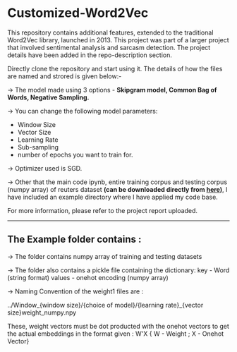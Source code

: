 # Customized-Word2Vec
This repository contains additional features, extended to the traditional Word2Vec library, launched in 2013.
This project was part of a larger project that involved sentimental analysis and sarcasm detection. The project details have been added in the repo-description section. 

Directly clone the repository and start using it. The details of how the files are named and strored is given below:-

-> The model made using 3 options - **Skipgram model, Common Bag of Words, Negative Sampling.**

-> You can change the following model parameters:
* Window Size
* Vector Size
* Learning Rate
* Sub-sampling
* number of epochs you want to train for.

-> Optimizer used is SGD.

-> Other that the main code ipynb, entire training corpus and testing corpus (numpy array) of reuters dataset <b>(can be downloaded directly from [here]())</b>, I have included an example directory where I have applied my code base.

For more information, please refer to the project report uploaded.

---
## The Example folder contains :

-> The folder contains numpy array of training and testing datasets

-> The folder also contains a pickle file containing the dictionary:
   key - Word (string format)
   values - onehot encoding (numpy array) 

-> Naming Convention of the weight1 files are :

../Window_{window size}/{choice of model}/{learning rate}_{vector size}weight_numpy.npy

These, weight vectors must be dot producted with the onehot vectors to get the actual embeddings in
the format given : W'X { W - Weight ; X - Onehot Vector} 
